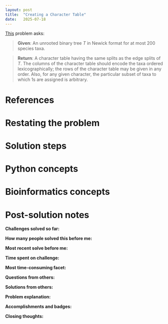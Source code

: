 ```yaml
---
layout: post
title:  "Creating a Character Table"
date:   2025-07-18
---
```


[This](https://rosalind.info/problems/ctbl/) problem asks:

> **Given**: An unrooted binary tree _T_ in Newick format for at most 200 species taxa.

> **Return**: A character table having the same splits as the edge splits of _T_. The columns of the character table should encode the taxa ordered lexicographically; the rows of the character table may be given in any order. Also, for any given character, the particular subset of taxa to which 1s are assigned is arbitrary.

<!--break-->

# References

# Restating the problem


# Solution steps


# Python concepts

# Bioinformatics concepts

# Post-solution notes
**Challenges solved so far:** 

**How many people solved this before me:** 

**Most recent solve before me:** 

**Time spent on challenge:** 

**Most time-consuming facet:** 

**Questions from others:** 

**Solutions from others:**

**Problem explanation:** 

**Accomplishments and badges:** 

**Closing thoughts:** 